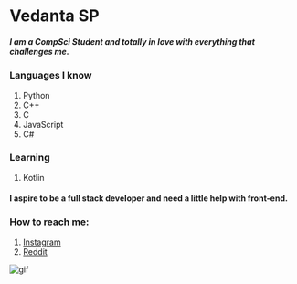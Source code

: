 # Vedanta SP

##### I am a CompSci Student and totally in love with everything that challenges me.

### Languages I know
1. Python
2. C++
3. C
4. JavaScript
5. C#


### Learning 
1. Kotlin

#### I aspire to be a full stack developer and need a little help with front-end.

### How to reach me:
1. [Instagram](https://www.instagram.com/_vedanta11/)
2. [Reddit](https://www.reddit.com/user/Vedanta11)


![gif](https://media1.giphy.com/media/P0RWkdsRpK7ss/giphy.gif)
